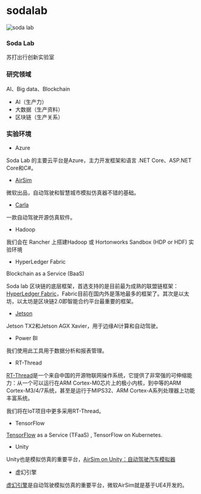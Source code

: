 # sodalab

![soda lab](https://wiki.huihoo.com/images/0/08/Soda-lab.png)

### Soda Lab
苏打出行创新实验室

### 研究领域
AI、Big data、Blockchain

* AI（生产力）
* 大数据（生产资料）
* 区块链（生产关系）

### 实验环境
* Azure

Soda Lab 的主要云平台是Azure，主力开发框架和语言 .NET Core、ASP.NET Core和C#。

* [AirSim](https://github.com/Microsoft/AirSim)

微软出品，自动驾驶和智慧城市模拟仿真器不错的基础。
* [Carla](https://github.com/carla-simulator/carla)

一款自动驾驶开源仿真软件。

* Hadoop

我们会在 Rancher 上搭建Hadoop 或 Hortonworks Sandbox (HDP or HDF) 实验环境

* HyperLedger Fabric

Blockchain as a Service (BaaS) 

Soda lab 区块链的底层框架，首选支持的是目前最为成熟的联盟链框架：[HyperLedger Fabric](https://github.com/hyperledger/fabric)，Fabric目前在国内外是落地最多的框架了。其次是以太坊，以太坊是区块链2.0即智能合约平台最重要的框架。

* [Jetson](https://github.com/dusty-nv/jetson-inference)

Jetson TX2和Jetson AGX Xavier，用于边缘AI计算和自动驾驶。
* Power BI

我们使用此工具用于数据分析和报表管理。
* RT-Thread

[RT-Thread](https://github.com/RT-Thread/rt-thread)是一个来自中国的开源物联网操作系统，它提供了非常强的可伸缩能力：从一个可以运行在ARM Cortex-M0芯片上的极小内核，到中等的ARM Cortex-M3/4/7系统，甚至是运行于MIPS32、ARM Cortex-A系列处理器上功能丰富系统。

我们将在IoT项目中更多采用RT-Thread。

* TensorFlow

[TensorFlow](https://github.com/tensorflow/tensorflow) as a Service (TFaaS) , TensorFlow on Kubernetes.
* Unity

Unity也是模拟仿真的重要平台，[AirSim on Unity：自动驾驶汽车模拟器](https://connect.unity.com/p/airsim-on-unity-zi-dong-jia-shi-qi-che-mo-ni-qi)
* 虚幻引擎

[虚幻引擎](https://www.unrealengine.com)是自动驾驶模拟仿真的重要平台，微软AirSim就是基于UE4开发的。

